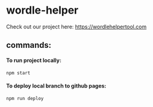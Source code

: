 # wordle-helper

Check out our project here: https://wordlehelpertool.com


## commands:

#### To run project locally:
`npm start`

#### To deploy local branch to github pages:
`npm run deploy`
